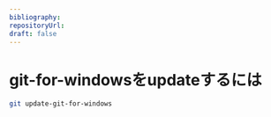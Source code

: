 ```yaml
---
bibliography: 
repositoryUrl:
draft: false
---
```


# git-for-windowsをupdateするには

```bash
git update-git-for-windows
```
